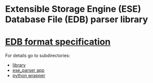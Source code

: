 # Extensible Storage Engine (ESE) Database File (EDB) parser library
# [EDB format  specification](https://github.com/libyal/libesedb/blob/main/documentation/Extensible%20Storage%20Engine%20(ESE)%20Database%20File%20(EDB)%20format.asciidoc)

For details go to subdirectories:
- [library](lib/README.MD)
- [ese_parser app](app/README.MD)
- [python wrapper](python/README.MD)